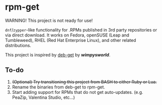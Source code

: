 # rpm-get

WARNING! This project is not ready for use!

`dnf`/`zypper`-like functionality for .RPMs published in 3rd party repositories or via direct download. It works on Fedora, openSUSE (Leap and Tumbleweed), RHEL (Red Hat Enterprise Linux), and other related distributions.

This project is inspired by [deb-get](https://github.com/wimpysworld/deb-get) by **_wimpysworld_**.

## To-do

1. ~~(Optional) Try transitioning this project from BASH to either Ruby or Lua.~~
2. Rename the binaries from deb-get to rpm-get.
3. Start adding support for RPMs that do not get auto-updates. (e.g. PeaZip, Valentina Studio, etc...)
